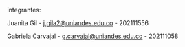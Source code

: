 integrantes:

Juanita Gil - j.gila2@uniandes.edu.co - 202111556

Gabriela Carvajal - g.carvajal@uniandes.edu.co - 202111058
